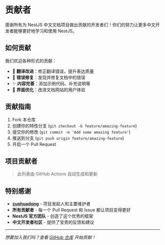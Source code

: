 # 贡献者

感谢所有为 NestJS 中文文档项目做出贡献的开发者们！你们的努力让更多中文开发者能够更好地学习和使用 NestJS。

## 如何贡献

我们欢迎各种形式的贡献：

- 📝 **翻译改进**：修正翻译错误，提升表达质量
- 🐛 **错误修复**：发现并修复文档中的错误
- ✨ **内容完善**：添加示例代码、补充说明等
- 🎨 **界面优化**：改进文档网站的用户体验

## 贡献指南

1. Fork 本仓库
2. 创建你的特性分支 (`git checkout -b feature/amazing-feature`)
3. 提交你的修改 (`git commit -m 'Add some amazing feature'`)
4. 推送到分支 (`git push origin feature/amazing-feature`)
5. 开启一个 Pull Request

## 项目贡献者

<!-- readme: collaborators,contributors -start -->
<!-- readme: collaborators,contributors -end -->

> 此列表由 GitHub Actions 自动生成和更新

## 特别感谢

- **[zuohuadong](https://github.com/zuohuadong)** - 项目发起人和主要维护者
- **所有贡献者** - 每一个 Pull Request 和 Issue 都让项目变得更好
- **NestJS 官方团队** - 创造了这个优秀的框架
- **中文开发者社区** - 提供了宝贵的反馈和建议

---

*想要加入我们吗？查看 [GitHub 仓库](https://github.com/nestcn/docs.nestjs.cn) 开始贡献！*
